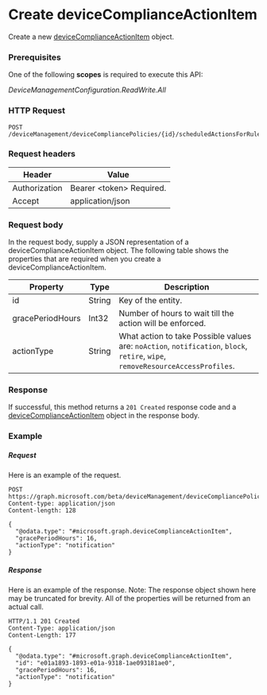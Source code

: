 ﻿# Create deviceComplianceActionItem
Create a new [deviceComplianceActionItem](../resources/intune_deviceconfig_devicecomplianceactionitem.md) object.
### Prerequisites
One of the following **scopes** is required to execute this API:

*DeviceManagementConfiguration.ReadWrite.All*
### HTTP Request
<!-- {
  "blockType": "ignored"
}
-->
```http
POST /deviceManagement/deviceCompliancePolicies/{id}/scheduledActionsForRule/{id}/scheduledActionConfigurations/{id}
```

### Request headers
|Header|Value|
|---|---|
|Authorization|Bearer &lt;token&gt; Required.|
|Accept|application/json|

### Request body
In the request body, supply a JSON representation of a deviceComplianceActionItem object.
The following table shows the properties that are required when you create a deviceComplianceActionItem.

|Property|Type|Description|
|---|---|---|
|id|String|Key of the entity.|
|gracePeriodHours|Int32|Number of hours to wait till the action will be enforced.|
|actionType|String|What action to take Possible values are: `noAction`, `notification`, `block`, `retire`, `wipe`, `removeResourceAccessProfiles`.|



### Response
If successful, this method returns a `201 Created` response code and a [deviceComplianceActionItem](../resources/intune_deviceconfig_devicecomplianceactionitem.md) object in the response body.

### Example
##### Request
Here is an example of the request.
```http
POST https://graph.microsoft.com/beta/deviceManagement/deviceCompliancePolicies/{id}/scheduledActionsForRule/{id}/scheduledActionConfigurations/{id}
Content-type: application/json
Content-length: 128

{
  "@odata.type": "#microsoft.graph.deviceComplianceActionItem",
  "gracePeriodHours": 16,
  "actionType": "notification"
}
```

##### Response
Here is an example of the response. Note: The response object shown here may be truncated for brevity. All of the properties will be returned from an actual call.
```http
HTTP/1.1 201 Created
Content-Type: application/json
Content-Length: 177

{
  "@odata.type": "#microsoft.graph.deviceComplianceActionItem",
  "id": "e01a1893-1893-e01a-9318-1ae093181ae0",
  "gracePeriodHours": 16,
  "actionType": "notification"
}
```



